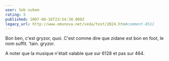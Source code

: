 ```yaml
---
user: Seb nukem
rating: 5
published: 2007-08-16T23:54:30.000Z
legacy_url: http://www.emunova.net/veda/test/2024.htm#comment-8511
---
```

Bon ben, c'est gryzor, quoi. C'est comme dire que zidane est bon en foot, le nom suffit. 'tain. gryzor.

A noter que la musique n'était valable que sur 6128 et pas sur 464\.